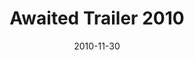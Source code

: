 ---
layout: media
category: media
title: "Awaited Trailer 2010"
date: 2010-11-30
description: "Awaited&#58; A Christmas Show 2010"
tag: 
 - awaited
 - christmas
yt-embed-url: "//www.youtube.com/embed/yRDxNOivywI"
video: "http://s3.amazonaws.com/crossroads-media/other-media/video/awaited2010trailer.mp4"
video-poster: "http://s3.amazonaws.com/crossroads-media/images/awaited2010trailer_still.jpg"
---